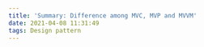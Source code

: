 ```yaml
---
title: 'Summary: Difference among MVC, MVP and MVVM'
date: 2021-04-08 11:31:49
tags: Design pattern
---
```

